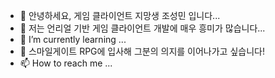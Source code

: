- 👋 안녕하세요, 게임 클라이언트 지망생 조성민 입니다...
- 👀 저는 언리얼 기반 게임 클라이언트 개발에 매우 흥미가 많습니다...
- 🌱 I’m currently learning ...
- 💞️ 스마일게이트 RPG에 입사해 그분의 의지를 이어나가고 싶습니다!
- 📫 How to reach me ...

<!---
dasfqww/dasfqww is a ✨ special ✨ repository because its `README.md` (this file) appears on your GitHub profile.
You can click the Preview link to take a look at your changes.
--->
